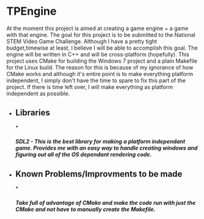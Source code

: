 TPEngine
========
At the moment this project is aimed at creating a game engine + a game with that engine. The goal for this project is to be submitted to the National STEM Video Game Challenge. Although I have a pretty tight budget,timewise at least, I believe I will be able to accomplish this goal. The engine will be written in C++ and will be cross-platform (hopefully). This project uses CMake for building the Windows 7 project and a plain Makefile for the Linux build. The reason for this is because of my ignorance of how CMake works and although it's entire point is to make everything platform independent, I simply don't have the time to spare to fix this part of the project. If there is time left over, I will make everything as platform independent as possible.


* <h2>Libraries </h2>
  * <h5>SDL2 - This is the best library for making a platform independant game. Provides me with an easy way to handle creating windows and figuring out all of the OS dependant rendering code.</h5>

* <h2>Known Problems/Improvments to be made</h2>
  * <h5>Take full of advantage of CMake and make the code run with just the CMake and not have to manually create the Makefile.
